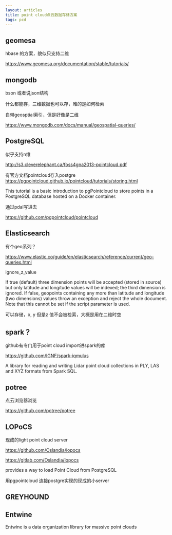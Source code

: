 ```yaml
---
layout: articles
title: point cloud点云数据存储方案
tags: pcd
---
```



## geomesa 

hbase 的方案，貌似只支持二维

https://www.geomesa.org/documentation/stable/tutorials/


## mongodb

bson 或者说json结构

什么都能存，三维数据也可以存，难的是如何检索

自带geosptial索引，但是好像是二维

https://www.mongodb.com/docs/manual/geospatial-queries/


## PostgreSQL

似乎支持n维

http://s3.cleverelephant.ca/foss4gna2013-pointcloud.pdf

有官方文档pointcloud存入postgre
https://pgpointcloud.github.io/pointcloud/tutorials/storing.html

This tutorial is a basic introduction to pgPointcloud to store points in a PostgreSQL database hosted on a Docker container.

通过pdal写进去

https://github.com/pgpointcloud/pointcloud

## Elasticsearch

有个geo系列？

https://www.elastic.co/guide/en/elasticsearch/reference/current/geo-queries.html

ignore_z_value

If true (default) three dimension points will be accepted (stored in source) but only latitude and longitude values will be indexed; the third dimension is ignored. If false, geopoints containing any more than latitude and longitude (two dimensions) values throw an exception and reject the whole document. Note that this cannot be set if the script parameter is used.



可以存储，x, y 但是z 值不会被检索，大概是用在二维时空


## spark？

github有专门用于point cloud import进spark的库


https://github.com/IGNF/spark-iqmulus

A library for reading and writing Lidar point cloud collections in PLY, LAS and XYZ formats from Spark SQL.


## potree

点云浏览器浏览

https://github.com/potree/potree


## LOPoCS

现成的light point cloud server

https://github.com/Oslandia/lopocs

https://gitlab.com/Oslandia/lopocs

provides a way to load Point Cloud from PostgreSQL

用pgpointcloud 连接postgre实现的现成的小server


## GREYHOUND



## Entwine 
Entwine is a data organization library for massive point clouds
